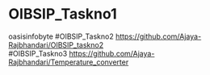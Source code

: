 # OIBSIP_Taskno1
oasisinfobyte
#OIBSIP_Taskno2
https://github.com/Ajaya-Rajbhandari/OIBSIP_taskno2 <br>
#OIBSIP_Taskno3
https://github.com/Ajaya-Rajbhandari/Temperature_converter
